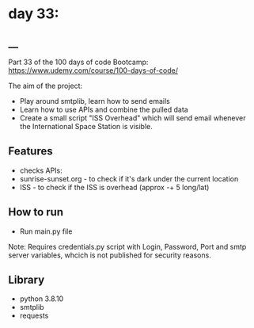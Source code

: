 # day 33:
## __

Part 33 of the 100 days of code Bootcamp:  
https://www.udemy.com/course/100-days-of-code/

The aim of the project:
- Play around smtplib, learn how to send emails
- Learn how to use APIs and combine the pulled data
- Create a small script "ISS Overhead" which will send email whenever the International Space Station is visible.


## Features
* checks APIs:
* sunrise-sunset.org - to check if it's dark under the current location
* ISS - to check if the ISS is overhead (approx -+ 5 long/lat)


## How to run

 - Run main.py file

Note: Requires credentials.py script with Login, Password, Port and smtp server variables, whcich is not published for
security reasons.

## Library

- python 3.8.10
- smtplib
- requests
